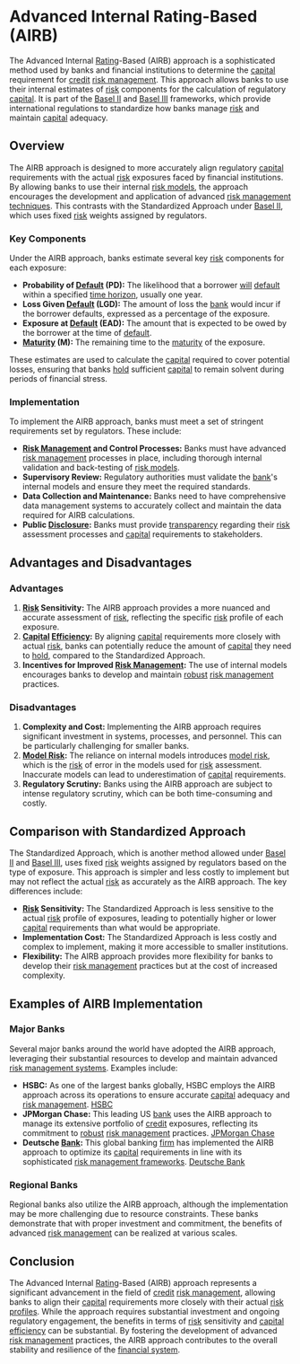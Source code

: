 # Advanced Internal Rating-Based (AIRB)

The Advanced Internal [Rating](../r/rating.md)-Based (AIRB) approach is a sophisticated method used by banks and financial institutions to determine the [capital](../c/capital.md) requirement for [credit](../c/credit.md) [risk management](../r/risk_management.md). This approach allows banks to use their internal estimates of [risk](../r/risk.md) components for the calculation of regulatory [capital](../c/capital.md). It is part of the [Basel II](../b/basel_ii.md) and [Basel III](../b/basel_iii.md) frameworks, which provide international regulations to standardize how banks manage [risk](../r/risk.md) and maintain [capital](../c/capital.md) adequacy.

## Overview

The AIRB approach is designed to more accurately align regulatory [capital](../c/capital.md) requirements with the actual [risk](../r/risk.md) exposures faced by financial institutions. By allowing banks to use their internal [risk models](../r/risk_models_in_trading.md), the approach encourages the development and application of advanced [risk management techniques](../r/risk_management_techniques.md). This contrasts with the Standardized Approach under [Basel II](../b/basel_ii.md), which uses fixed [risk](../r/risk.md) weights assigned by regulators.

### Key Components

Under the AIRB approach, banks estimate several key [risk](../r/risk.md) components for each exposure:

- **Probability of [Default](../d/default.md) (PD):** The likelihood that a borrower [will](../w/will.md) [default](../d/default.md) within a specified [time horizon](../t/time_horizon.md), usually one year.
- **Loss Given [Default](../d/default.md) (LGD):** The amount of loss the [bank](../b/bank.md) would incur if the borrower defaults, expressed as a percentage of the exposure.
- **Exposure at [Default](../d/default.md) (EAD):** The amount that is expected to be owed by the borrower at the time of [default](../d/default.md).
- **[Maturity](../m/maturity.md) (M):** The remaining time to the [maturity](../m/maturity.md) of the exposure.

These estimates are used to calculate the [capital](../c/capital.md) required to cover potential losses, ensuring that banks [hold](../h/hold.md) sufficient [capital](../c/capital.md) to remain solvent during periods of financial stress.

### Implementation

To implement the AIRB approach, banks must meet a set of stringent requirements set by regulators. These include:

- **[Risk Management](../r/risk_management.md) and Control Processes:** Banks must have advanced [risk management](../r/risk_management.md) processes in place, including thorough internal validation and back-testing of [risk models](../r/risk_models_in_trading.md).
- **Supervisory Review:** Regulatory authorities must validate the [bank](../b/bank.md)'s internal models and ensure they meet the required standards.
- **Data Collection and Maintenance:** Banks need to have comprehensive data management systems to accurately collect and maintain the data required for AIRB calculations.
- **Public [Disclosure](../d/disclosure.md):** Banks must provide [transparency](../t/transparency.md) regarding their [risk](../r/risk.md) assessment processes and [capital](../c/capital.md) requirements to stakeholders.

## Advantages and Disadvantages

### Advantages

1. **[Risk](../r/risk.md) Sensitivity:** The AIRB approach provides a more nuanced and accurate assessment of [risk](../r/risk.md), reflecting the specific [risk](../r/risk.md) profile of each exposure.
2. **[Capital](../c/capital.md) [Efficiency](../e/efficiency.md):** By aligning [capital](../c/capital.md) requirements more closely with actual [risk](../r/risk.md), banks can potentially reduce the amount of [capital](../c/capital.md) they need to [hold](../h/hold.md), compared to the Standardized Approach.
3. **Incentives for Improved [Risk Management](../r/risk_management.md):** The use of internal models encourages banks to develop and maintain [robust](../r/robust.md) [risk management](../r/risk_management.md) practices.

### Disadvantages

1. **Complexity and Cost:** Implementing the AIRB approach requires significant investment in systems, processes, and personnel. This can be particularly challenging for smaller banks.
2. **[Model Risk](../m/model_risk.md):** The reliance on internal models introduces [model risk](../m/model_risk.md), which is the [risk](../r/risk.md) of error in the models used for [risk](../r/risk.md) assessment. Inaccurate models can lead to underestimation of [capital](../c/capital.md) requirements.
3. **Regulatory Scrutiny:** Banks using the AIRB approach are subject to intense regulatory scrutiny, which can be both time-consuming and costly.

## Comparison with Standardized Approach

The Standardized Approach, which is another method allowed under [Basel II](../b/basel_ii.md) and [Basel III](../b/basel_iii.md), uses fixed [risk](../r/risk.md) weights assigned by regulators based on the type of exposure. This approach is simpler and less costly to implement but may not reflect the actual [risk](../r/risk.md) as accurately as the AIRB approach. The key differences include:

- **[Risk](../r/risk.md) Sensitivity:** The Standardized Approach is less sensitive to the actual [risk](../r/risk.md) profile of exposures, leading to potentially higher or lower [capital](../c/capital.md) requirements than what would be appropriate.
- **Implementation Cost:** The Standardized Approach is less costly and complex to implement, making it more accessible to smaller institutions.
- **Flexibility:** The AIRB approach provides more flexibility for banks to develop their [risk management](../r/risk_management.md) practices but at the cost of increased complexity.

## Examples of AIRB Implementation

### Major Banks

Several major banks around the world have adopted the AIRB approach, leveraging their substantial resources to develop and maintain advanced [risk management systems](../r/risk_management_systems.md). Examples include:

- **HSBC:** As one of the largest banks globally, HSBC employs the AIRB approach across its operations to ensure accurate [capital](../c/capital.md) adequacy and [risk management](../r/risk_management.md). [HSBC](https://www.hsbc.com)
- **JPMorgan Chase:** This leading US [bank](../b/bank.md) uses the AIRB approach to manage its extensive portfolio of [credit](../c/credit.md) exposures, reflecting its commitment to [robust](../r/robust.md) [risk management](../r/risk_management.md) practices. [JPMorgan Chase](https://www.jpmorganchase.com)
- **Deutsche [Bank](../b/bank.md):** This global banking [firm](../f/firm.md) has implemented the AIRB approach to optimize its [capital](../c/capital.md) requirements in line with its sophisticated [risk management frameworks](../r/risk_management_frameworks.md). [Deutsche Bank](https://www.db.com)

### Regional Banks

Regional banks also utilize the AIRB approach, although the implementation may be more challenging due to resource constraints. These banks demonstrate that with proper investment and commitment, the benefits of advanced [risk management](../r/risk_management.md) can be realized at various scales.

## Conclusion

The Advanced Internal [Rating](../r/rating.md)-Based (AIRB) approach represents a significant advancement in the field of [credit](../c/credit.md) [risk management](../r/risk_management.md), allowing banks to align their [capital](../c/capital.md) requirements more closely with their actual [risk profiles](../r/risk_profiles.md). While the approach requires substantial investment and ongoing regulatory engagement, the benefits in terms of [risk](../r/risk.md) sensitivity and [capital](../c/capital.md) [efficiency](../e/efficiency.md) can be substantial. By fostering the development of advanced [risk management](../r/risk_management.md) practices, the AIRB approach contributes to the overall stability and resilience of the [financial system](../f/financial_system.md).